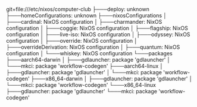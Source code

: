 git+file:///etc/nixos/computer-club
├───deploy: unknown
├───homeConfigurations: unknown
├───nixosConfigurations
│   ├───cardinal: NixOS configuration
│   ├───charmander: NixOS configuration
│   ├───coggie: NixOS configuration
│   ├───flagship: NixOS configuration
│   ├───live-iso: NixOS configuration
│   ├───odyssey: NixOS configuration
│   ├───override: NixOS configuration
│   ├───overrideDerivation: NixOS configuration
│   ├───quantum: NixOS configuration
│   └───whiskey: NixOS configuration
└───packages
    ├───aarch64-darwin
    │   ├───gdlauncher: package 'gdlauncher'
    │   └───mkci: package 'workflow-codegen'
    ├───aarch64-linux
    │   ├───gdlauncher: package 'gdlauncher'
    │   └───mkci: package 'workflow-codegen'
    ├───x86_64-darwin
    │   ├───gdlauncher: package 'gdlauncher'
    │   └───mkci: package 'workflow-codegen'
    └───x86_64-linux
        ├───gdlauncher: package 'gdlauncher'
        └───mkci: package 'workflow-codegen'
